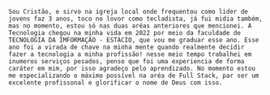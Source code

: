 `Sou Cristão, e sirvo na igreja local onde frequentou como lider de jovens faz 3 anos, toco no lovor como tecladista, já fui midia também, mas no momento, estou só nas duas aréas anteriores que mencionei. A Tecnologia chegou na minha vida em 2022 por meio da faculdade de TECNOLOGIA DA IMFORMAÇÃO - ESTÁCIO, que vou me graduar esse ano. Esse ano foi a virada de chave na minha mente quando realmente decidir fazer a tecnologia a minha profissão! nesse meio tempo trabalhei em inumeros serviços pesados, penso que foi uma experiencia de forma caráter em mim, por isso agradeço pelo aprendizado. No momento estou me especializando o máximo possível na aréa de Full Stack, par ser um excelente profissonal e glorificar o nome de Deus com isso. `
